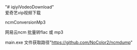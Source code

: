 "# iqiyiVodeoDownload"  
爱奇艺vip视频下载

ncmConversionMp3

网易云ncm 批量转flac 或 mp3

main.exe 文件获取路径"https://github.com/NoColor2/ncmdump"
